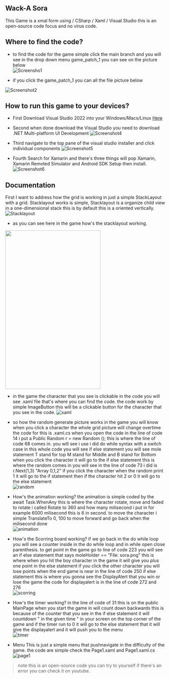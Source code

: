 ## Wack-A Sora 
This Game is a xmal form using / CSharp / Xaml / Visual Studio this is an open-source code focus and no virus code.

## Where to find the code?

- to find the code for the game simple click the main branch and you will see in the drop down menu game_patch_1 you can see on the picture below <br>
![Screensho1](https://github.com/ctosagme/my_picture/blob/main/Screenshot%202023-03-19%20164626.png)

- if you click the game_patch_1 you can all the file picture below

![Screenshot2](https://github.com/ctosagme/my_picture/blob/main/Screenshot%202023-03-19%20164836.png)

## How to run this game to your devices?
- First Download Visual Studio 2022 into your Windows/Macs/Linux [Here](https://visualstudio.microsoft.com/)
- Second when done download the Visual Studio you need to download .NET Multi-platform UI Development
![Screenshot4](https://github.com/ctosagme/my_picture/blob/main/installer.png)

- Third navigate to the top pane of the visual studio installer and click individual components
![Screenshot5](https://github.com/ctosagme/my_picture/blob/main/navigation.png)

- Fourth Search for Xamarin and there's three things will pop Xamarin, Xamarin Remoted Simulator and Android SDK Setup then install.
![Screenshot6](https://github.com/ctosagme/my_picture/blob/main/download_xamarin.png)

## Documentation

First I want to address how the grid is working in just a simple StackLayout with a grid. Stacklayout works is simple, Stacklayout is a organize child view in a one-dimensional stack this is by default this is a oriented vertically.
![Stacklayout](https://learn.microsoft.com/en-us/xamarin/xamarin-forms/user-interface/layouts/stacklayout-images/layouts-large.png#lightbox)

- as you can see here in the game how's the stacklayout working.<br>
<img src="https://scontent.fmnl9-4.fna.fbcdn.net/v/t1.15752-9/336538244_620001529946473_8830619957560444391_n.jpg?_nc_cat=108&ccb=1-7&_nc_sid=ae9488&_nc_eui2=AeE-fLOeyiP6L0LzgGhTy7m8mwfluyOBP3-bB-W7I4E_fwGICIrhgJKvvbOidu-tnTSyfGVmA6_QVcol4Hu-d-rs&_nc_ohc=y2-hVKBEEyQAX_2vu9g&_nc_ht=scontent.fmnl9-4.fna&oh=03_AdSILiwYBU1JHEtSjTWYVqTwsh7IlrjzPF4oalLlrnBHjg&oe=643E5AA6" width="300" height="500"/>

- in the game the character that you see is clickable in the code you  will see .xaml file that's where you can find the code. the code work by simple ImageButton this will be a clickable button for the character that you see in the code.
![xaml](https://github.com/ctosagme/my_picture/blob/main/mainpage.png)
- so how the random generate picture works in the game you will know when you click a character the whole grid picture will change overtime the code for this is .xaml.cs
when you open the code in the line of code 14 i put a Public Random r = new Random (); this is where the line of code 68 comes in. you will see i use i did do while syntax with a switch case in this whole code you will see if else statement you will see mole statement T stand for top M stand for Middle and B stand for Bottom when you click the character it will go to the if else statement this is where the random comes in you will see in the line of code 73 i did is r.Next(1,3) "Array 0,1,2" if you click the character when the random print 1 it will go to the if statement then if the character hit 2 or 0 it will go to the else statement <br>
![random](https://github.com/ctosagme/my_picture/blob/main/random.png)

- How's the animation working? the animation is simple coded by the await Task.WhenAny<bool>
this is where  the character rotate, move and faded to rotate i called Rotate to 360 and how many milisecond i put in for example 6000 milisecond this is 6 in second. to move the character i simple TranslateTo 0, 100 to move forward and go back when the milisecond done<br>
![animation](https://github.com/ctosagme/my_picture/blob/main/animation.png)

- How's the Scorring board working? if we go back in the do while loop you will see a counter inside in the do while loop and in while open close parenthesis. to get point in the game go to line of code 223  you will see an if else statement  that says moleHolder == "File: sora.png" this is where when you hit the boy character in the game it will give you plus one point in the else statement if you click the other character you will lose points when the end game is near in the line of code 250 if else statement this is where you gonna see the DisplayAlert  that you win or lose the game the code for displayalert is in the line of code 272 and 276<br>
![scorring](https://github.com/ctosagme/my_picture/blob/main/Scorring.png)
- How's the timer working? in the line of code of 31 
this is on the public MainPage when you start the game in will count down backwards this is because of the counter that you see in the if else statement it will countdown " in the given time " in your screen on the top corner of the game and if the timer run to 0 it will go to the else statement that it will give the displayalert and it will push you to the menu <br>
![timer](https://github.com/ctosagme/my_picture/blob/main/timer.png)
- Menu
This is just a simple menu that pushnavigate in the difficulty of the game. the code are simple check the Page1.xaml and Page1.xaml.cs
![page1](https://github.com/ctosagme/my_picture/blob/main/page1.png)

> note this is an open-source code you can try to yourself if there's an error you can check it on youtube.
